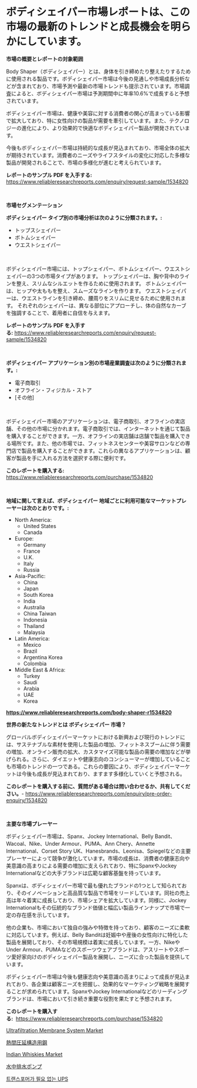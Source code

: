 <p><h1>ボディシェイパー市場レポートは、この市場の最新のトレンドと成長機会を明らかにしています。</h1></p><p><strong>市場の概要とレポートの対象範囲</strong></p>
<p><p>Body Shaper（ボディシェイパー）とは、身体を引き締めたり整えたりするために使用される製品です。ボディシェイパー市場は今後の見通しや市場成長分析などが含まれており、市場予測や最新の市場トレンドも提示されています。市場調査によると、ボディシェイパー市場は予測期間中に年率10.6%で成長すると予想されています。</p><p>ボディシェイパー市場は、健康や美容に対する消費者の関心が高まっている影響で拡大しており、特に女性向けの製品が需要を牽引しています。また、テクノロジーの進化により、より効果的で快適なボディシェイパー製品が開発されています。</p><p>今後もボディシェイパー市場は持続的な成長が見込まれており、市場全体の拡大が期待されています。消費者のニーズやライフスタイルの変化に対応した多様な製品が開発されることで、市場の多様化が進むと考えられています。</p></p>
<p><strong>レポートのサンプル PDF を入手する:</strong> <a href="https://www.reliableresearchreports.com/enquiry/request-sample/1534820">https://www.reliableresearchreports.com/enquiry/request-sample/1534820</a></p>
<p>&nbsp;</p>
<p><strong>市場セグメンテーション</strong></p>
<p><strong>ボディシェイパー タイプ別の市場分析は次のように分類されます。:</strong></p>
<p><ul><li>トップスシェイパー</li><li>ボトムシェイパー</li><li>ウエストシェイパー</li></ul></p>
<p>&nbsp;</p>
<p><p>ボディシェイパー市場には、トップシェイパー、ボトムシェイパー、ウエストシェイパーの3つの市場タイプがあります。 トップシェイパーは、胸や背中のラインを整え、スリムなシルエットを作るために使用されます。 ボトムシェイパーは、ヒップや太ももを整え、スムーズなラインを作ります。 ウエストシェイパーは、ウエストラインを引き締め、腰周りをスリムに見せるために使用されます。 それぞれのシェイパーは、異なる部位にアプローチし、体の自然なカーブを強調することで、着用者に自信を与えます。</p></p>
<p><strong>レポートのサンプル PDF を入手する:</strong>&nbsp;<a href="https://www.reliableresearchreports.com/enquiry/request-sample/1534820">https://www.reliableresearchreports.com/enquiry/request-sample/1534820</a></p>
<p>&nbsp;</p>
<p><strong> ボディシェイパー アプリケーション別の市場産業調査は次のように分類されます。:</strong></p>
<p><ul><li>電子商取引</li><li>オフライン・フィジカル・ストア</li><li>[その他]</li></ul></p>
<p>&nbsp;</p>
<p><p>ボディシェイパー市場のアプリケーションは、電子商取引、オフラインの実店舗、その他の市場に分かれます。電子商取引では、インターネットを通じて製品を購入することができます。一方、オフラインの実店舗は店舗で製品を購入できる場所です。また、他の市場では、フィットネスセンターや美容サロンなどの専門店で製品を購入することができます。これらの異なるアプリケーションは、顧客が製品を手に入れる方法を選択する際に便利です。</p></p>
<p><strong>このレポートを購入する:</strong>&nbsp; <a href="https://www.reliableresearchreports.com/purchase/1534820">https://www.reliableresearchreports.com/purchase/1534820</a></p>
<p>&nbsp;</p>
<p><strong>地域に関して言えば、ボディシェイパー 地域ごとに利用可能なマーケットプレーヤーは次のとおりです。:</strong></p>
<p><ul>
    <li>
        North America:
        <ul>
            <li>United States</li>
            <li>Canada</li>
        </ul>
    </li>
    <li>
        Europe:
        <ul>
            <li>Germany</li>
            <li>France</li>
            <li>U.K.</li>
            <li>Italy</li>
            <li>Russia</li>
        </ul>
    </li>
    <li>
        Asia-Pacific:
        <ul>
            <li>China</li>
            <li>Japan</li>
            <li>South Korea</li>
            <li>India</li>
            <li>Australia</li>
            <li>China Taiwan</li>
            <li>Indonesia</li>
            <li>Thailand</li>
            <li>Malaysia</li>
        </ul>
    </li>
    <li>
        Latin America:
        <ul>
            <li>Mexico</li>
            <li>Brazil</li>
            <li>Argentina Korea</li>
            <li>Colombia</li>
        </ul>
    </li>
    <li>
        Middle East & Africa:
        <ul>
            <li>Turkey</li>
            <li>Saudi</li>
            <li>Arabia</li>
            <li>UAE</li>
            <li>Korea</li>
        </ul>
    </li>
    </ul></p>
<p><strong><a href="https://www.reliableresearchreports.com/body-shaper-r1534820">https://www.reliableresearchreports.com/body-shaper-r1534820</a></strong>&nbsp;</p>
<p><strong>世界の新たなトレンドとは ボディシェイパー 市場？</strong></p>
<p><p>グローバルボディシェイパーマーケットにおける新興および現行のトレンドには、サステナブルな素材を使用した製品の増加、フィットネスブームに伴う需要の増加、オンライン販売の拡大、カスタマイズ可能な製品の需要の増加などが挙げられる。さらに、ダイエットや健康志向のコンシューマーが増加していることも市場のトレンドの一つである。これらの要因により、ボディシェイパーマーケットは今後も成長が見込まれており、ますます多様化していくと予想される。</p></p>
<p><strong>このレポートを購入する前に、質問がある場合は問い合わせるか、共有してください。</strong>- <a href="https://www.reliableresearchreports.com/enquiry/pre-order-enquiry/1534820">https://www.reliableresearchreports.com/enquiry/pre-order-enquiry/1534820</a></p>
<p>&nbsp;</p>
<p><strong>主要な市場プレーヤー</strong></p>
<p><p>ボディシェイパー市場は、Spanx、Jockey International、Belly Bandit、Wacoal、Nike、Under Armour、PUMA、Ann Chery、Annette International、Corset Story UK、Hanesbrands、Leonisa、Spiegelなどの主要プレーヤーによって競争が激化しています。市場の成長は、消費者の健康志向や美意識の高まりによる需要の増加に支えられており、特にSpanxやJockey Internationalなどの大手ブランドは広範な顧客基盤を持っています。</p><p>Spanxは、ボディシェイパー市場で最も優れたブランドの1つとして知られており、そのイノベーションと高品質な製品で市場をリードしています。同社の売上高は年々着実に成長しており、市場シェアを拡大しています。同様に、Jockey Internationalもその伝統的なブランド価値と幅広い製品ラインナップで市場で一定の存在感を示しています。</p><p>他の企業も、市場において独自の強みや特徴を持っており、顧客のニーズに柔軟に対応しています。例えば、Belly Banditは妊娠中や産後の女性向けに特化した製品を展開しており、その市場規模は着実に成長しています。一方、NikeやUnder Armour、PUMAなどのスポーツウェアブランドは、アスリートやスポーツ愛好家向けのボディシェイパー製品を展開し、ニーズに合った製品を提供しています。</p><p>ボディシェイパー市場は今後も健康志向や美意識の高まりによって成長が見込まれており、各企業は顧客ニーズを把握し、効果的なマーケティング戦略を展開することが求められています。SpanxやJockey Internationalなどのリーディングブランドは、市場において引き続き重要な役割を果たすと予想されます。</p></p>
<p><strong>このレポートを購入する:</strong>&nbsp;&nbsp;<a href="https://www.reliableresearchreports.com/purchase/1534820">https://www.reliableresearchreports.com/purchase/1534820</a></p>
<p><p><a href="https://natural-crush-b99.notion.site/Ultrafiltration-Membrane-System-Market-Size-Reflecting-a-Forecast-Till-2031-Market-By-Type-By-Appl-0ed91e4690614ed0a24ab4c3b73e68cb">Ultrafiltration Membrane System Market</a></p><p><a href="https://github.com/ppmazlotr77499/Market-Research-Report-List-1/blob/main/545927618197.md">熱間圧延構造用鋼</a></p><p><a href="https://github.com/gulaimolin/Market-Research-Report-List-3/blob/main/indian-whiskies-market.md">Indian Whiskies Market</a></p><p><a href="https://github.com/joaejkdzgyljvo6/Market-Research-Report-List-1/blob/main/742286318198.md">水中排水ポンプ</a></p><p><a href="https://github.com/JonHarrtis67676y/Market-Research-Report-List-1/blob/main/808777816690.md">트랜스포머가 필요 없는 UPS</a></p></p>